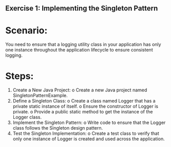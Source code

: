 ## Exercise 1: Implementing the Singleton Pattern
# Scenario: 
You need to ensure that a logging utility class in your application has only one instance throughout the application lifecycle to ensure consistent logging.
# Steps:
1.	Create a New Java Project:
o	Create a new Java project named SingletonPatternExample.
2.	Define a Singleton Class:
o	Create a class named Logger that has a private static instance of itself.
o	Ensure the constructor of Logger is private.
o	Provide a public static method to get the instance of the Logger class.
3.	Implement the Singleton Pattern:
o	Write code to ensure that the Logger class follows the Singleton design pattern.
4.	Test the Singleton Implementation:
o	Create a test class to verify that only one instance of Logger is created and used across the application.
